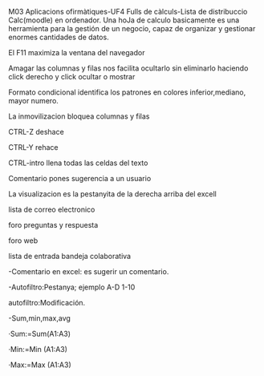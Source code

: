 
M03 Aplicacions ofirmàtiques-UF4 Fulls de càlculs-Lista de distribuccio Calc(moodle) en ordenador. 
Una hoJa de calculo basicamente es una herramienta para la gestión de un negocio, capaz de organizar y gestionar enormes cantidades de datos.

El F11 maximiza la ventana del navegador 

Amagar las columnas y filas nos facilita ocultarlo sin eliminarlo haciendo click derecho y click ocultar o mostrar

Formato condicional identifica los patrones en colores inferior,mediano, mayor numero.

La inmovilizacion bloquea columnas y filas

CTRL-Z deshace

CTRL-Y rehace

CTRL-intro llena todas las celdas del texto

Comentario pones sugerencia a un usuario

La visualizacion es la pestanyita de la derecha arriba del excell

lista de correo electronico

foro preguntas y respuesta

foro web

lista de entrada bandeja colaborativa

-Comentario en excel: es sugerir un comentario.

-Autofiltro:Pestanya; ejemplo A-D 1-10

autofiltro:Modificación.

-Sum,min,max,avg

·Sum:=Sum(A1:A3)

·Min:=Min (A1:A3)

·Max:=Max (A1:A3)

